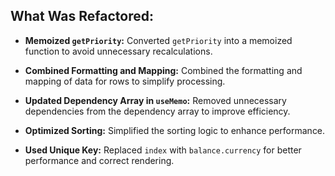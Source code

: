 ## What Was Refactored:

- **Memoized `getPriority`:**
  Converted `getPriority` into a memoized function to avoid unnecessary recalculations.

- **Combined Formatting and Mapping:**
  Combined the formatting and mapping of data for rows to simplify processing.

- **Updated Dependency Array in `useMemo`:**
  Removed unnecessary dependencies from the dependency array to improve efficiency.

- **Optimized Sorting:**
  Simplified the sorting logic to enhance performance.

- **Used Unique Key:**
  Replaced `index` with `balance.currency` for better performance and correct rendering.
